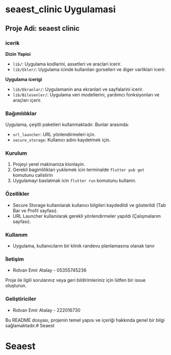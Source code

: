 # seaest_clinic Uygulamasi


## Proje Adi: seaest clinic

### icerik

**Dizin Yapisi**

- `lib/`: Uygulama kodlarini, assetleri ve araclari icerir.
- `lib/Ekler/`: Uygulama icinde kullanilan gorselleri ve diger varliklari icerir.

**Uygulama icerigi**

- `lib/Ekranlar/`: Uygulamanin ana ekranlari ve sayfalarini icerir.
- `lib/Bilesenler/`: Uygulama veri modellerini, yardımcı fonksiyonları ve araçları içerir.

### Bağımlılıklar

Uygulama, çeşitli paketleri kullanmaktadır. Bunlar arasında:

- `url_launcher`: URL yönlendirmeleri için.
- `secure_storage`: Kullanıcı adını kaydetmek için.

### Kurulum

1. Projeyi yerel makinaniza klonlayin.
2. Gerekli bagimliliklari yuklemek icin terminalde `flutter pub get` komutunu calistirin
3. Uygulamayi baslatmak icin `flutter run` komutunu kullanin.

### Özellikler

- Secure Storage kullanılarak kullanıcı bilgileri kaydedildi ve gösterildi (Tab Bar ve Profil sayfası).
- URL Launcher kullanılarak gerekli yönlendirmeler yapıldı (Çalışmalarım sayfası).

### Kullanım

- Uygulama, kullanıcıların bir klinik randevu planlamasına olanak tanır


### İletişim

- Rıdvan Emir Atalay - 05355745236 

Proje ile ilgili sorularınız veya geri bildirimleriniz için lütfen bir issue oluşturun.

### Geliştiriciler
- Rıdvan Emir Atalay - 222016730

Bu README dosyası, projenin temel yapısı ve içeriği hakkında genel bir bilgi sağlamaktadır.# Seaest
# Seaest
